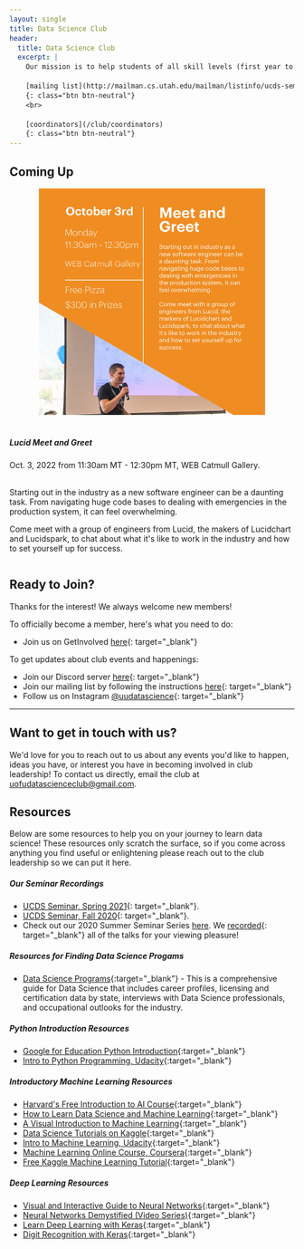 ```yaml
---
layout: single
title: Data Science Club
header:
  title: Data Science Club
  excerpt: |
    Our mission is to help students of all skill levels (first year to PhD) learn about data science and machine learning through tutorials, presentations from industry professionals, and hands-on experience.
    
    [mailing list](http://mailman.cs.utah.edu/mailman/listinfo/ucds-seminar){: target="_blank"}
    {: class="btn btn-neutral"}
    <br>
    
    [coordinators](/club/coordinators)
    {: class="btn btn-neutral"}  
---
```


<style>
img.speaker {
  width: 200px;
  height: 286px;
  object-fit: cover;
}
img.flier {
  width: 350px;
  height: 350px;
  object-fit: cover;
}
img.big-flier {
  width: 400px;
  height: 400px;
  object-fit: cover;
}
</style>

## Coming Up
<div style="margin-bottom: 1rem">
	<div class="row" style="margin-bottom: 1rem">
		<div class="col-lg-6">
			<center><img class="shadow rounded big-flier" src="/assets/img/club_photos/lucid-and-data-science-club-meet-and-greet-oct-3-2022.png" alt="Lucid Meet and Greet poster"/>
			</center>
			<br>
		</div>
		<div class="col-lg-6" style="display: flex; align-items:center;">
			<div>
				<h5>Lucid Meet and Greet</h5>
				Oct. 3, 2022 from 11:30am MT - 12:30pm MT, WEB Catmull Gallery.<br><br>
				<!--  -->
        <p>Starting out in the industry as a new software engineer can be a daunting task. From navigating huge code bases to dealing with emergencies in the production system, it can feel overwhelming.</p>
        <p>Come meet with a group of engineers from Lucid, the makers of Lucidchart and Lucidspark, to chat about what it's like to work in the industry and how to set yourself up for success.</p>
			</div>
		</div>
	</div>
</div>

## Ready to Join?

Thanks for the interest! We always welcome new members!

To officially become a member, here's what you need to do:

* Join us on GetInvolved [here](https://getinvolved.utah.edu/organization/datascienceclub){: target="_blank"}

To get updates about club events and happenings:

* Join our Discord server [here](https://discord.gg/ySnSzRq){: target="_blank"}
* Join our mailing list by following the instructions [here](http://mailman.cs.utah.edu/mailman/listinfo/ucds-seminar){: target="_blank"}
* Follow us on Instagram [@uudatascience](https://www.instagram.com/uudatascience/){: target="_blank"}

---

## Want to get in touch with us?

We'd love for you to reach out to us about any events you'd like to happen, ideas you have, or interest you have in becoming involved in club leadership! To contact us directly, email the club at [uofudatascienceclub@gmail.com](mailto:uofudatascienceclub@gmail.com).

## Resources

Below are some resources to help you on your journey to learn data science! These resources only scratch the surface, so if you come across anything you find useful or enlightening please reach out to the club leadership so we can put it here.

##### Our Seminar Recordings
* [UCDS Seminar, Spring 2021](https://youtube.com/playlist?list=PLMsvlws5lSAb4i3Aa14Xf3Cajm4BCToVR){: target="_blank"}.
* [UCDS Seminar, Fall 2020](https://www.youtube.com/playlist?list=PLMsvlws5lSAYvUeDbu7xg526nTirjhIBQ){: target="_blank"}.
* Check out our 2020 Summer Seminar Series [here](/club/summer-seminar-series). We [recorded](https://www.youtube.com/playlist?list=PLMsvlws5lSAb2cIyqmb7Ae7_omPK0m9hK){: target="_blank"} all of the talks for your viewing pleasure!

##### Resources for Finding Data Science Progams
* [Data Science Programs](https://www.datascienceprograms.org/){:target="_blank"} - This is a comprehensive guide for Data Science that includes career profiles, licensing and certification data by state, interviews with Data Science professionals, and occupational outlooks for the industry.

##### Python Introduction Resources
* [Google for Education Python Introduction](https://developers.google.com/edu/python/){:target="_blank"}
* [Intro to Python Programming, Udacity](https://www.udacity.com/course/introduction-to-python--ud1110){:target="_blank"}

##### Introductory Machine Learning Resources
* [Harvard's Free Introduction to AI Course](https://www.edx.org/course/cs50s-introduction-to-artificial-intelligence-with-python){:target="_blank"}
* [How to Learn Data Science and Machine Learning](http://blog.kaggle.com/2017/04/17/the-best-sources-to-study-machine-learning-and-ai-with-ben-hamner-kaggle-cto/){:target="_blank"}
* [A Visual Introduction to Machine Learning](http://www.r2d3.us/visual-intro-to-machine-learning-part-1/){:target="_blank"}
* [Data Science Tutorials on Kaggle](http://blog.kaggle.com/category/tutorials/){:target="_blank"}
* [Intro to Machine Learning, Udacity](https://www.udacity.com/course/intro-to-machine-learning--ud120){:target="_blank"}
* [Machine Learning Online Course, Coursera](https://www.coursera.org/learn/machine-learning){:target="_blank"}
* [Free Kaggle Machine Learning Tutorial](http://blog.kaggle.com/2016/04/25/free-kaggle-machine-learning-tutorial-for-python/){:target="_blank"}

##### Deep Learning Resources
* [Visual and Interactive Guide to Neural Networks](http://jalammar.github.io/visual-interactive-guide-basics-neural-networks/){:target="_blank"}
* [Neural Networks Demystified (Video Series)](https://www.youtube.com/watch?v=bxe2T-V8XRs){:target="_blank"}
* [Learn Deep Learning with Keras](http://p.migdal.pl/2017/04/30/teaching-deep-learning.html){:target="_blank"}
* [Digit Recognition with Keras](http://machinelearningmastery.com/handwritten-digit-recognition-using-convolutional-neural-networks-python-keras/){:target="_blank"}
